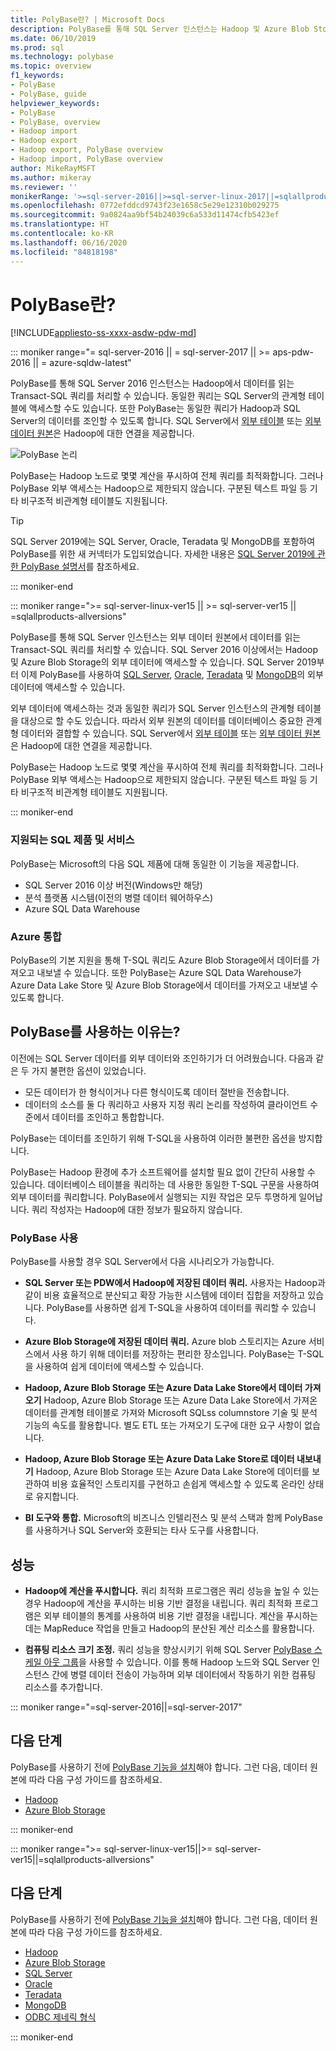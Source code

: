 ```yaml
---
title: PolyBase란? | Microsoft Docs
description: PolyBase를 통해 SQL Server 인스턴스는 Hadoop 및 Azure Blob Storage와 같은 외부 데이터 원본에서 데이터를 읽는 Transact-SQL 쿼리를 처리할 수 있습니다.
ms.date: 06/10/2019
ms.prod: sql
ms.technology: polybase
ms.topic: overview
f1_keywords:
- PolyBase
- PolyBase, guide
helpviewer_keywords:
- PolyBase
- PolyBase, overview
- Hadoop import
- Hadoop export
- Hadoop export, PolyBase overview
- Hadoop import, PolyBase overview
author: MikeRayMSFT
ms.author: mikeray
ms.reviewer: ''
monikerRange: '>=sql-server-2016||>=sql-server-linux-2017||=sqlallproducts-allversions||>=aps-pdw-2016||=azure-sqldw-latest'
ms.openlocfilehash: 0772efddcd9743f23e1658c5e29e12310b029275
ms.sourcegitcommit: 9a0824aa9bf54b24039c6a533d11474cfb5423ef
ms.translationtype: HT
ms.contentlocale: ko-KR
ms.lasthandoff: 06/16/2020
ms.locfileid: "84818198"
---
```

# <a name="what-is-polybase"></a>PolyBase란?

[!INCLUDE[appliesto-ss-xxxx-asdw-pdw-md](../../includes/appliesto-ss-xxxx-asdw-pdw-md.md)]

<!--SQL Server 2016/2017-->
::: moniker range="= sql-server-2016 || = sql-server-2017 || >= aps-pdw-2016 || = azure-sqldw-latest"

PolyBase를 통해 SQL Server 2016 인스턴스는 Hadoop에서 데이터를 읽는 Transact-SQL 쿼리를 처리할 수 있습니다. 동일한 쿼리는 SQL Server의 관계형 테이블에 액세스할 수도 있습니다. 또한 PolyBase는 동일한 쿼리가 Hadoop과 SQL Server의 데이터를 조인할 수 있도록 합니다. SQL Server에서 [외부 테이블](../../t-sql/statements/create-external-table-transact-sql.md) 또는 [외부 데이터 원본](../../t-sql/statements/create-external-data-source-transact-sql.md)은 Hadoop에 대한 연결을 제공합니다.

![PolyBase 논리](../../relational-databases/polybase/media/polybase-logical.png "PolyBase 논리")

PolyBase는 Hadoop 노드로 몇몇 계산을 푸시하여 전체 쿼리를 최적화합니다. 그러나 PolyBase 외부 액세스는 Hadoop으로 제한되지 않습니다. 구분된 텍스트 파일 등 기타 비구조적 비관계형 테이블도 지원됩니다.

> [!TIP]
> SQL Server 2019에는 SQL Server, Oracle, Teradata 및 MongoDB를 포함하여 PolyBase를 위한 새 커넥터가 도입되었습니다. 자세한 내용은 [SQL Server 2019에 관한 PolyBase 설명서](polybase-guide.md?view=sql-server-ver15)를 참조하세요.

::: moniker-end
<!--SQL Server 2019-->
::: moniker range=">= sql-server-linux-ver15 || >= sql-server-ver15 || =sqlallproducts-allversions"

PolyBase를 통해 SQL Server 인스턴스는 외부 데이터 원본에서 데이터를 읽는 Transact-SQL 쿼리를 처리할 수 있습니다. SQL Server 2016 이상에서는 Hadoop 및 Azure Blob Storage의 외부 데이터에 액세스할 수 있습니다. SQL Server 2019부터 이제 PolyBase를 사용하여 [SQL Server](polybase-configure-sql-server.md), [Oracle](polybase-configure-oracle.md), [Teradata](polybase-configure-teradata.md) 및 [MongoDB](polybase-configure-mongodb.md)의 외부 데이터에 액세스할 수 있습니다.

외부 데이터에 액세스하는 것과 동일한 쿼리가 SQL Server 인스턴스의 관계형 테이블을 대상으로 할 수도 있습니다. 따라서 외부 원본의 데이터를 데이터베이스 중요한 관계형 데이터와 결합할 수 있습니다. SQL Server에서 [외부 테이블](../../t-sql/statements/create-external-table-transact-sql.md) 또는 [외부 데이터 원본](../../t-sql/statements/create-external-data-source-transact-sql.md)은 Hadoop에 대한 연결을 제공합니다.

PolyBase는 Hadoop 노드로 몇몇 계산을 푸시하여 전체 쿼리를 최적화합니다. 그러나 PolyBase 외부 액세스는 Hadoop으로 제한되지 않습니다. 구분된 텍스트 파일 등 기타 비구조적 비관계형 테이블도 지원됩니다.

::: moniker-end

### <a name="supported-sql-products-and-services"></a>지원되는 SQL 제품 및 서비스

PolyBase는 Microsoft의 다음 SQL 제품에 대해 동일한 이 기능을 제공합니다.

- SQL Server 2016 이상 버전(Windows만 해당)
- 분석 플랫폼 시스템(이전의 병렬 데이터 웨어하우스)
- Azure SQL Data Warehouse

### <a name="azure-integration"></a>Azure 통합

PolyBase의 기본 지원을 통해 T-SQL 쿼리도 Azure Blob Storage에서 데이터를 가져오고 내보낼 수 있습니다. 또한 PolyBase는 Azure SQL Data Warehouse가 Azure Data Lake Store 및 Azure Blob Storage에서 데이터를 가져오고 내보낼 수 있도록 합니다.

## <a name="why-use-polybase"></a>PolyBase를 사용하는 이유는?

이전에는 SQL Server 데이터를 외부 데이터와 조인하기가 더 어려웠습니다. 다음과 같은 두 가지 불편한 옵션이 있었습니다.

- 모든 데이터가 한 형식이거나 다른 형식이도록 데이터 절반을 전송합니다.
- 데이터의 소스를 둘 다 쿼리하고 사용자 지정 쿼리 논리를 작성하여 클라이언트 수준에서 데이터를 조인하고 통합합니다.

PolyBase는 데이터를 조인하기 위해 T-SQL을 사용하여 이러한 불편한 옵션을 방지합니다.

PolyBase는 Hadoop 환경에 추가 소프트웨어를 설치할 필요 없이 간단히 사용할 수 있습니다. 데이터베이스 테이블을 쿼리하는 데 사용한 동일한 T-SQL 구문을 사용하여 외부 데이터를 쿼리합니다. PolyBase에서 실행되는 지원 작업은 모두 투명하게 일어납니다. 쿼리 작성자는 Hadoop에 대한 정보가 필요하지 않습니다.

### <a name="polybase-uses"></a>PolyBase 사용

PolyBase를 사용할 경우 SQL Server에서 다음 시나리오가 가능합니다.

- **SQL Server 또는 PDW에서 Hadoop에 저장된 데이터 쿼리.** 사용자는 Hadoop과 같이 비용 효율적으로 분산되고 확장 가능한 시스템에 데이터 집합을 저장하고 있습니다. PolyBase를 사용하면 쉽게 T-SQL을 사용하여 데이터를 쿼리할 수 있습니다.

- **Azure Blob Storage에 저장된 데이터 쿼리.** Azure blob 스토리지는 Azure 서비스에서 사용 하기 위해 데이터를 저장하는 편리한 장소입니다.  PolyBase는 T-SQL을 사용하여 쉽게 데이터에 액세스할 수 있습니다.

- **Hadoop, Azure Blob Storage 또는 Azure Data Lake Store에서 데이터 가져오기** Hadoop, Azure Blob Storage 또는 Azure Data Lake Store에서 가져온 데이터를 관계형 테이블로 가져와 Microsoft SQLss columnstore 기술 및 분석 기능의 속도를 활용합니다. 별도 ETL 또는 가져오기 도구에 대한 요구 사항이 없습니다.

- **Hadoop, Azure Blob Storage 또는 Azure Data Lake Store로 데이터 내보내기** Hadoop, Azure Blob Storage 또는 Azure Data Lake Store에 데이터를 보관하여 비용 효율적인 스토리지를 구현하고 손쉽게 액세스할 수 있도록 온라인 상태로 유지합니다.

- **BI 도구와 통합.** Microsoft의 비즈니스 인텔리전스 및 분석 스택과 함께 PolyBase를 사용하거나 SQL Server와 호환되는 타사 도구를 사용합니다.

## <a name="performance"></a>성능

- **Hadoop에 계산을 푸시합니다.** 쿼리 최적화 프로그램은 쿼리 성능을 높일 수 있는 경우 Hadoop에 계산을 푸시하는 비용 기반 결정을 내립니다.  쿼리 최적화 프로그램은 외부 테이블의 통계를 사용하여 비용 기반 결정을 내립니다. 계산을 푸시하는 데는 MapReduce 작업을 만들고 Hadoop의 분산된 계산 리소스를 활용합니다.

- **컴퓨팅 리소스 크기 조정.** 쿼리 성능을 향상시키기 위해 SQL Server [PolyBase 스케일 아웃 그룹](../../relational-databases/polybase/polybase-scale-out-groups.md)을 사용할 수 있습니다. 이를 통해 Hadoop 노드와 SQL Server 인스턴스 간에 병렬 데이터 전송이 가능하며 외부 데이터에서 작동하기 위한 컴퓨팅 리소스를 추가합니다.

<!--SQL Server 2016/2017-->
::: moniker range="=sql-server-2016||=sql-server-2017"

## <a name="next-steps"></a>다음 단계

PolyBase를 사용하기 전에 [PolyBase 기능을 설치](polybase-installation.md)해야 합니다. 그런 다음, 데이터 원본에 따라 다음 구성 가이드를 참조하세요.

- [Hadoop](polybase-configure-hadoop.md)
- [Azure Blob Storage](polybase-configure-azure-blob-storage.md)

::: moniker-end
<!--SQL Server 2019-->
::: moniker range=">= sql-server-linux-ver15||>= sql-server-ver15||=sqlallproducts-allversions"

## <a name="next-steps"></a>다음 단계

PolyBase를 사용하기 전에 [PolyBase 기능을 설치](polybase-installation.md)해야 합니다. 그런 다음, 데이터 원본에 따라 다음 구성 가이드를 참조하세요.
- [Hadoop](polybase-configure-hadoop.md)
- [Azure Blob Storage](polybase-configure-azure-blob-storage.md)
- [SQL Server](polybase-configure-sql-server.md)
- [Oracle](polybase-configure-oracle.md)
- [Teradata](polybase-configure-teradata.md)
- [MongoDB](polybase-configure-mongodb.md)
- [ODBC 제네릭 형식](polybase-configure-odbc-generic.md)

::: moniker-end
